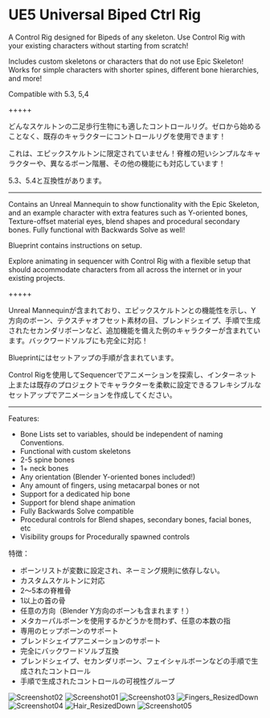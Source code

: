 # UE5 Universal Biped Ctrl Rig
 
A Control Rig designed for Bipeds of any skeleton. Use Control Rig with your existing characters without starting from scratch!

Includes custom skeletons or characters that do not use Epic Skeleton! Works for simple characters with shorter spines, different bone hierarchies, and more!

Compatible with 5.3, 5,4

+++++

どんなスケルトンの二足歩行生物にも適したコントロールリグ。ゼロから始めることなく、既存のキャラクターにコントロールリグを使用できます！

これは、エピックスケルトンに限定されていません！脊椎の短いシンプルなキャラクターや、異なるボーン階層、その他の機能にも対応しています！

5.3、5.4と互換性があります。

-----

Contains an Unreal Mannequin to show functionality with the Epic Skeleton, and an example character with extra features such as Y-oriented bones, Texture-offset material eyes, blend shapes and procedural secondary bones. Fully functional with Backwards Solve as well!

Blueprint contains instructions on setup.

Explore animating in sequencer with Control Rig with a flexible setup that should accommodate characters from all across the internet or in your existing projects.

+++++

Unreal Mannequinが含まれており、エピックスケルトンとの機能性を示し、Y方向のボーン、テクスチャオフセット素材の目、ブレンドシェイプ、手順で生成されたセカンダリボーンなど、追加機能を備えた例のキャラクターが含まれています。バックワードソルブにも完全に対応！

Blueprintにはセットアップの手順が含まれています。

Control Rigを使用してSequencerでアニメーションを探索し、インターネット上または既存のプロジェクトでキャラクターを柔軟に設定できるフレキシブルなセットアップでアニメーションを作成してください。

-----

Features:

- Bone Lists set to variables, should be independent of naming Conventions.
- Functional with custom skeletons
- 2-5 spine bones
- 1+ neck bones
- Any orientation (Blender Y-oriented bones included!)
- Any amount of fingers, using metacarpal bones or not
- Support for a dedicated hip bone
- Support for blend shape animation
- Fully Backwards Solve compatible
- Procedural controls for Blend shapes, secondary bones, facial bones, etc
- Visibility groups for Procedurally spawned controls

特徴：

- ボーンリストが変数に設定され、ネーミング規則に依存しない。
- カスタムスケルトンに対応
- 2〜5本の脊椎骨
- 1以上の首の骨
- 任意の方向（Blender Y方向のボーンも含まれます！）
- メタカーパルボーンを使用するかどうかを問わず、任意の本数の指
- 専用のヒップボーンのサポート
- ブレンドシェイプアニメーションのサポート
- 完全にバックワードソルブ互換
- ブレンドシェイプ、セカンダリボーン、フェイシャルボーンなどの手順で生成されたコントロール
- 手順で生成されたコントロールの可視性グループ


![Screenshot02](https://github.com/Kuuribro/UE5-Uni-Biped-Control-Rig/assets/63763953/87701c05-6edc-4f62-b55c-304ac7d2d0be)
![Screenshot01](https://github.com/Kuuribro/UE5-Uni-Biped-Control-Rig/assets/63763953/c1da4f05-bb92-4cfa-a7ff-2139d65bf3a4)
![Screenshot03](https://github.com/Kuuribro/UE5-Uni-Biped-Control-Rig/assets/63763953/ecd80be9-96a6-4a8a-a93b-feee70a9bad3)
![Fingers_ResizedDown](https://github.com/Kuuribro/UE5-Uni-Biped-Control-Rig/assets/63763953/08e1ffad-c083-49c3-971f-e05fe1a0d872)
![Screenshot04](https://github.com/Kuuribro/UE5-Uni-Biped-Control-Rig/assets/63763953/7f799b97-687f-41da-9067-705629237e90)
![Hair_ResizedDown](https://github.com/Kuuribro/UE5-Uni-Biped-Control-Rig/assets/63763953/1013b151-9b12-4034-a82e-a3fa560a5687)
![Screenshot05](https://github.com/Kuuribro/UE5-Uni-Biped-Control-Rig/assets/63763953/bd276b79-0526-4bac-b1fe-1336a7c54301)


